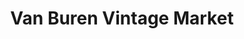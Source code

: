 ---
title: "Van Buren Vintage Market"
url: /van-buren/van-buren-vintage-market/
shop: Antiquitäten
---